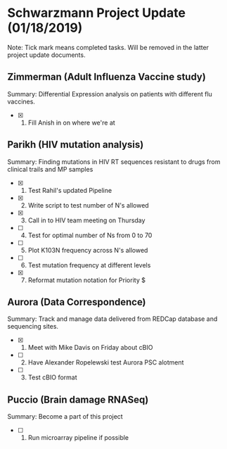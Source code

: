 # **Schwarzmann Project Update (01/18/2019)**
Note: Tick mark means completed tasks. Will be removed in the latter project update documents.

## Zimmerman (Adult Influenza Vaccine study)
Summary: Differential Expression analysis on patients with different flu vaccines.
- [x] 1. Fill Anish in on where we're at

## Parikh (HIV mutation analysis)
Summary: Finding mutations in  HIV RT sequences resistant to drugs from clinical trails and MP samples
- [x] 1. Test Rahil's updated Pipeline
- [x] 2. Write script to test number of N's allowed
- [x] 3. Call in to HIV team meeting on Thursday
- [ ] 4. Test for optimal number of Ns from 0 to 70
- [ ] 5. Plot K103N frequency across N's allowed
- [ ] 6. Test mutation frequency at different levels
- [x] 7. Reformat mutation notation for Priority $

## Aurora (Data Correspondence)
Summary: Track and manage data delivered from REDCap database and sequencing sites.
- [x] 1. Meet with Mike Davis on Friday about cBIO
- [ ] 2. Have Alexander Ropelewski test Aurora PSC alotment 
- [ ] 3. Test cBIO format

## Puccio (Brain damage RNASeq)
Summary: Become a part of this project
- [ ] 1. Run microarray pipeline if possible
